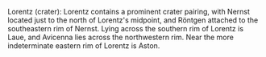 Lorentz (crater): Lorentz contains a prominent crater pairing, with Nernst located just to the north of Lorentz's midpoint, and Röntgen attached to the southeastern rim of Nernst. Lying across the southern rim of Lorentz is Laue, and Avicenna lies across the northwestern rim. Near the more indeterminate eastern rim of Lorentz is Aston.
